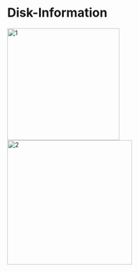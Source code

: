 # Disk-Information

<img src="https://i.ibb.co/TY9hXWR/1.png" alt="1" width="258" hight="391">
<img src="https://i.ibb.co/TcY08xv/2.png" alt="2" width="287" hight="370">
